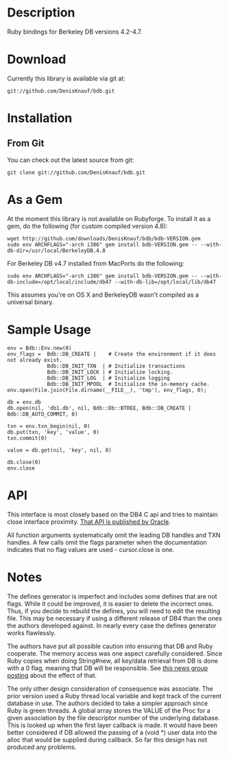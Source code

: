 Description
===

Ruby bindings for Berkeley DB versions 4.2-4.7.

Download
========

Currently this library is available via git at:

	git://github.com/DenisKnauf/bdb.git


Installation
============

From Git
--------

You can check out the latest source from git:

	git clone git://github.com/DenisKnauf/bdb.git

As a Gem
========

At the moment this library is not available on Rubyforge.  To install it as a
gem, do the following (for custom compiled version 4.8):

	wget http://github.com/downloads/DenisKnauf/bdb/bdb-VERSION.gem
	sudo env ARCHFLAGS="-arch i386" gem install bdb-VERSION.gem -- --with-db-dir=/usr/local/BerkeleyDB.4.8

For Berkeley DB v4.7 installed from MacPorts do the following:

	sudo env ARCHFLAGS="-arch i386" gem install bdb-VERSION.gem -- --with-db-include=/opt/local/include/db47 --with-db-lib=/opt/local/lib/db47

This assumes you're on OS X and BerkeleyDB wasn't compiled as a universal binary.

Sample Usage
============


	env = Bdb::Env.new(0)
	env_flags =  Bdb::DB_CREATE |    # Create the environment if it does not already exist.
	             Bdb::DB_INIT_TXN  | # Initialize transactions
	             Bdb::DB_INIT_LOCK | # Initialize locking.
	             Bdb::DB_INIT_LOG  | # Initialize logging
	             Bdb::DB_INIT_MPOOL  # Initialize the in-memory cache.
	env.open(File.join(File.dirname(__FILE__), 'tmp'), env_flags, 0);
	
	db = env.db
	db.open(nil, 'db1.db', nil, Bdb::Db::BTREE, Bdb::DB_CREATE | Bdb::DB_AUTO_COMMIT, 0)    

	txn = env.txn_begin(nil, 0)
	db.put(txn, 'key', 'value', 0)
	txn.commit(0)

	value = db.get(nil, 'key', nil, 0)

	db.close(0)
	env.close

API
===

This interface is most closely based on the DB4 C api and tries to maintain close 
interface proximity.
[That API is published by Oracle](http://www.oracle.com/technology/documentation/berkeley-db/db/api_reference/C/frame_main.html).

All function arguments systematically omit the leading DB handles and TXN handles.
A few calls omit the flags parameter when the documentation indicates that no
flag values are used - cursor.close is one.

Notes
=====

The defines generator is imperfect and includes some defines that are not
flags. While it could be improved, it is easier to delete the incorrect ones.
Thus, if you decide to rebuild the defines, you will need to edit the resulting
file. This may be necessary if using a different release of DB4 than the ones
the authors developed against.  In nearly every case the defines generator works
flawlessly.

The authors have put all possible caution into ensuring that DB and Ruby cooperate.
The memory access was one aspect carefully considered. Since Ruby copies
when doing String#new, all key/data retrieval from DB is done with a 0 flag,
meaning that DB will be responsible. See [*this* news group posting](http://groups.google.com/group/comp.databases.berkeley-db/browse_frm/thread/4f70a9999b64ce6a/c06b94692e3cbc41?tvc=1&q=dbt+malloc#c06b94692e3cbc41)
about the effect of that.

The only other design consideration of consequence was associate. The prior
version used a Ruby thread local variable and kept track of the current
database in use. The authors decided to take a simpler approach since Ruby is green
threads. A global array stores the VALUE of the Proc for a given association
by the file descriptor number of the underlying database. This is looked
up when the first layer callback is made. It would have been better considered
if DB allowed the passing of a (void *) user data into the alloc that would
be supplied during callback. So far this design has not produced any problems.
